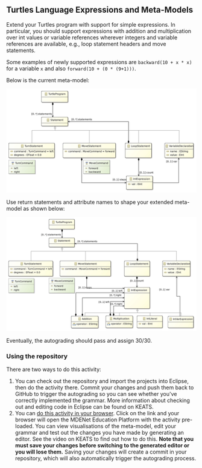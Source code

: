 ## Turtles Language Expressions and Meta-Models

Extend your Turtles program with support for simple expressions. In particular, you should support expressions with addition and multiplication over int values or variable references wherever integers and variable references are available, e.g., loop statement headers and move statements.

Some examples of newly supported expressions are `backward(10 + x * x)` for a variable `x` and also `forward(10 + (0 * (9+1)))`.

Below is the current meta-model:

<img src="turtles class diagram_before.jpg">

Use return statements and attribute names to shape your extended meta-model as shown below:

<img src="turtles class diagram_after.jpg">

Eventually, the autograding should pass and assign 30/30.

### Using the repository

There are two ways to do this activity:

1. You can check out the repository and import the projects into Eclipse, then do the activity there. Commit your changes and push them back to GitHub to trigger the autograding so you can see whether you've correctly implemented the grammar. More information about checking out and editing code in Eclipse can be found on KEATS.
2. You can [do this activity in your browser](https://mdenet-ep.sites.er.kcl.ac.uk/?activities=https://raw.githubusercontent.com/6ccs3mde-7ccsmmdd-2023-24/turtles_expressions_mm/master/activity.json&privaterepo=true). Click on the link and your browser will open the MDENet Education Platform with the activity pre-loaded. You can view visualisations of the meta-model, edit your grammar and test out the changes you have made by generating an editor. See the video on KEATS to find out how to do this. **Note that you must save your changes before switching to the generated editor or you will lose them.** Saving your changes will create a commit in your repository, which will also automatically trigger the autograding process.

